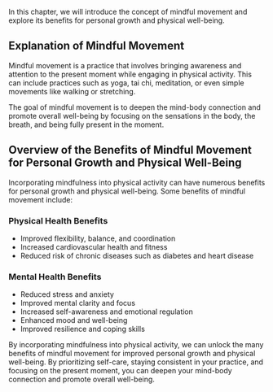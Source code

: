 
In this chapter, we will introduce the concept of mindful movement and explore its benefits for personal growth and physical well-being.

Explanation of Mindful Movement
-------------------------------

Mindful movement is a practice that involves bringing awareness and attention to the present moment while engaging in physical activity. This can include practices such as yoga, tai chi, meditation, or even simple movements like walking or stretching.

The goal of mindful movement is to deepen the mind-body connection and promote overall well-being by focusing on the sensations in the body, the breath, and being fully present in the moment.

Overview of the Benefits of Mindful Movement for Personal Growth and Physical Well-Being
----------------------------------------------------------------------------------------

Incorporating mindfulness into physical activity can have numerous benefits for personal growth and physical well-being. Some benefits of mindful movement include:

### Physical Health Benefits

* Improved flexibility, balance, and coordination
* Increased cardiovascular health and fitness
* Reduced risk of chronic diseases such as diabetes and heart disease

### Mental Health Benefits

* Reduced stress and anxiety
* Improved mental clarity and focus
* Increased self-awareness and emotional regulation
* Enhanced mood and well-being
* Improved resilience and coping skills

By incorporating mindfulness into physical activity, we can unlock the many benefits of mindful movement for improved personal growth and physical well-being. By prioritizing self-care, staying consistent in your practice, and focusing on the present moment, you can deepen your mind-body connection and promote overall well-being.
